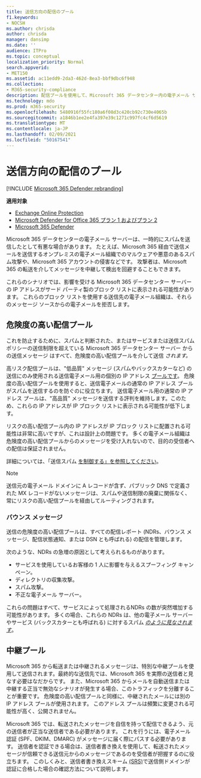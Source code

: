 ```yaml
---
title: 送信方向の配信のプール
f1.keywords:
- NOCSH
ms.author: chrisda
author: chrisda
manager: dansimp
ms.date: ''
audience: ITPro
ms.topic: conceptual
localization_priority: Normal
search.appverid:
- MET150
ms.assetid: ac11edd9-2da3-462d-8ea3-bbf9dbc6f948
ms.collection:
- M365-security-compliance
description: 配信プールを使用して、Microsoft 365 データセンター内の電子メール サーバーの評判を保護する方法について説明します。
ms.technology: mdo
ms.prod: m365-security
ms.openlocfilehash: 5480916f55fc180a6f08d3c420cb92c730e4065b
ms.sourcegitcommit: a1846b1ee2e4fa397e39c1271c997fc4cf6d5619
ms.translationtype: MT
ms.contentlocale: ja-JP
ms.lasthandoff: 02/09/2021
ms.locfileid: "50167541"
---
```

# <a name="outbound-delivery-pools"></a>送信方向の配信のプール

[!INCLUDE [Microsoft 365 Defender rebranding](../includes/microsoft-defender-for-office.md)]

**適用対象**
- [Exchange Online Protection](https://go.microsoft.com/fwlink/?linkid=2148611)
- [Microsoft Defender for Office 365 プラン 1 およびプラン 2](https://go.microsoft.com/fwlink/?linkid=2148715)
- [Microsoft 365 Defender](https://go.microsoft.com/fwlink/?linkid=2118804)

Microsoft 365 データセンターの電子メール サーバーは、一時的にスパムを送信したとして有悪な場合があります。 たとえば、Microsoft 365 経由で送信メールを送信するオンプレミスの電子メール組織でのマルウェアや悪意のあるスパム攻撃や、Microsoft 365 アカウントの侵害などです。 攻撃者は、Microsoft 365 の転送を介してメッセージを中継して検出を回避することもできます。

これらのシナリオでは、影響を受ける Microsoft 365 データセンター サーバーの IP アドレスがサード パーティ製のブロック リストに表示される可能性があります。 これらのブロック リストを使用する送信先の電子メール組織は、それらのメッセージ ソースからの電子メールを拒否します。

## <a name="high-risk-delivery-pool"></a>危険度の高い配信プール
これを防止するために、スパムと判断された、またはサービスまたは送信スパム ポリシーの送信制限を超えている Microsoft 365 データセンター サーバー [](https://docs.microsoft.com/office365/servicedescriptions/exchange-online-service-description/exchange-online-limits#sending-limits-across-office-365-options)からの送信メッセージ [](configure-the-outbound-spam-policy.md)はすべて、危険度の高い配信プールを介して送信 _されます。_

高リスク配信プールは、"低品質" メッセージ (スパムやバックスカターなど) の送信にのみ使用される送信電子メール用の個別の IP アドレス [プールです](backscatter-messages-and-eop.md)。 危険度の高い配信プールを使用すると、送信電子メールの通常の IP アドレス プールがスパムを送信するのを防ぐのに役立ちます。 送信電子メール用の通常の IP アドレス プールは、"高品質" メッセージを送信する評判を維持します。このため、これらの IP アドレスが IP ブロック リストに表示される可能性が低下します。

リスクの高い配信プール内の IP アドレスが IP ブロック リストに配置される可能性は非常に高いですが、これは設計上の問題です。 多くの電子メール組織は危険度の高い配信プールからのメッセージを受け入れないので、目的の受信者への配信は保証されません。

詳細については、「送信スパム [を制御する」を参照してください](outbound-spam-controls.md)。

> [!NOTE]
> 送信元の電子メール ドメインに A レコードが含ず、パブリック DNS で定義された MX レコードがないメッセージは、スパムや送信制限の廃棄に関係なく、常にリスクの高い配信プールを経由してルーティングされます。

### <a name="bounce-messages"></a>バウンス メッセージ

送信の危険度の高い配信プールは、すべての配信レポート (NDRs、バウンス メッセージ、配信状態通知、または DSN とも呼ばれる) の配信を管理します。

次のような、NDRs の急増の原因として考えられるものがあります。

- サービスを使用しているお客様の 1 人に影響を与えるスプーフィング キャンペーン。
- ディレクトリの収集攻撃。
- スパム攻撃。
- 不正な電子メール サーバー。

これらの問題はすべて、サービスによって処理されるNDRs の数が突然増加する可能性があります。 多くの場合、これらの NDRs は、他の電子メール サーバーやサービス (バックスカターとも呼ばれる) に対するスパム _[のように見なされます](backscatter-messages-and-eop.md)_。

## <a name="relay-pool"></a>中継プール

Microsoft 365 から転送または中継されるメッセージは、特別な中継プールを使用して送信されます。最終的な送信先では、Microsoft 365 を実際の送信者と見なす必要はなだからです。 また、Microsoft 365 からメールを自動送信または中継する正当で無効なシナリオが発生する場合、このトラフィックを分離することが重要です。 危険度の高い配信プールと同様に、中継されたメールには別の IP アドレス プールが使用されます。 このアドレス プールは頻繁に変更される可能性が高く、公開されません。

Microsoft 365 では、転送されたメッセージを自信を持って配信できるよう、元の送信者が正当な送信者である必要があります。 これを行うには、電子メール認証 (SPF、DKIM、DMARC) がメッセージに届く際にパスする必要があります。 送信者を認証できる場合は、送信者書き換えを使用して、転送されたメッセージが信頼できる送信元からのメッセージであるのを受信者が把握するのに役立ちます。 このしくみと、送信者書き換えスキーム [(SRS)](https://docs.microsoft.com/office365/troubleshoot/antispam/sender-rewriting-scheme)で送信側ドメインが認証に合格した場合の確認方法について説明します。
